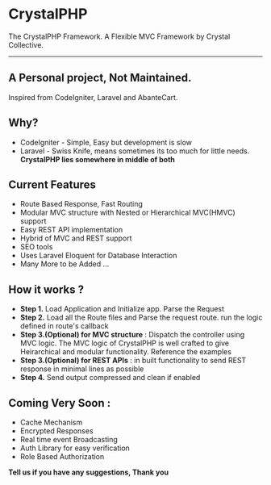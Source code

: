 # CrystalPHP
The CrystalPHP Framework. A Flexible MVC Framework by Crystal Collective.

------
A Personal project, Not Maintained.
-----

Inspired from CodeIgniter, Laravel and AbanteCart.

## Why?
- CodeIgniter - Simple, Easy but development is slow
- Laravel - Swiss Knife, means sometimes its too much for little needs.
**CrystalPHP lies somewhere in middle of both**

## Current Features 
- Route Based Response, Fast Routing
- Modular MVC structure with Nested or Hierarchical MVC(HMVC) support
- Easy REST API implementation
- Hybrid of MVC and REST support
- SEO tools
- Uses Laravel Eloquent for Database Interaction
- Many More to be Added ...

## How it works ? 
- **Step 1.** Load Application and Initialize app. Parse the Request
- **Step 2.** Load all the Route files and Parse the request route. run the logic defined in route's callback
- **Step 3.(Optional) for MVC structure** : Dispatch the controller using MVC logic. The MVC logic of CrystalPHP is well crafted to give Heirarchical and modular functionality. Reference the examples
- **Step 3.(Optional) for REST APIs** : in built functionality to send REST response in minimal lines as possible
- **Step 4.** Send output compressed and clean if enabled

## Coming Very Soon :
- Cache Mechanism
- Encrypted Responses
- Real time event Broadcasting
- Auth Library for easy verification
- Role Based Authorization

**Tell us if you have any suggestions, Thank you**
